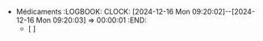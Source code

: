 - Médicaments
  :LOGBOOK:
  CLOCK: [2024-12-16 Mon 09:20:02]--[2024-12-16 Mon 09:20:03] =>  00:00:01
  :END:
  - [ ]